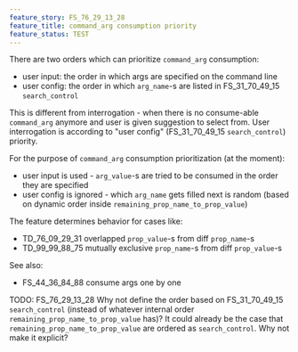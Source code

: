 ```yaml
---
feature_story: FS_76_29_13_28
feature_title: command_arg consumption priority
feature_status: TEST
---
```


There are two orders which can prioritize `command_arg` consumption:
*   user input: the order in which args are specified on the command line
*   user config: the order in which `arg_name`-s are listed in FS_31_70_49_15 `search_control`

This is different from interrogation - when there is no consume-able `command_arg` anymore
and user is given suggestion to select from.
User interrogation is according to "user config" (FS_31_70_49_15 `search_control`) priority.

For the purpose of `command_arg` consumption prioritization (at the moment):
*   user input is used - `arg_value`-s are tried to be consumed in the order they are specified
*   user config is ignored - which `arg_name` gets filled next is random
    (based on dynamic order inside `remaining_prop_name_to_prop_value`)

The feature determines behavior for cases like:
*   TD_76_09_29_31 overlapped `prop_value`-s from diff `prop_name`-s
*   TD_99_99_88_75 mutually exclusive `prop_name`-s from diff `prop_value`-s

See also:
*   FS_44_36_84_88 consume args one by one

TODO: FS_76_29_13_28 Why not define the order based on FS_31_70_49_15 `search_control`
      (instead of whatever internal order `remaining_prop_name_to_prop_value` has)?
      It could already be the case that `remaining_prop_name_to_prop_value` are ordered as `search_control`.
      Why not make it explicit?
